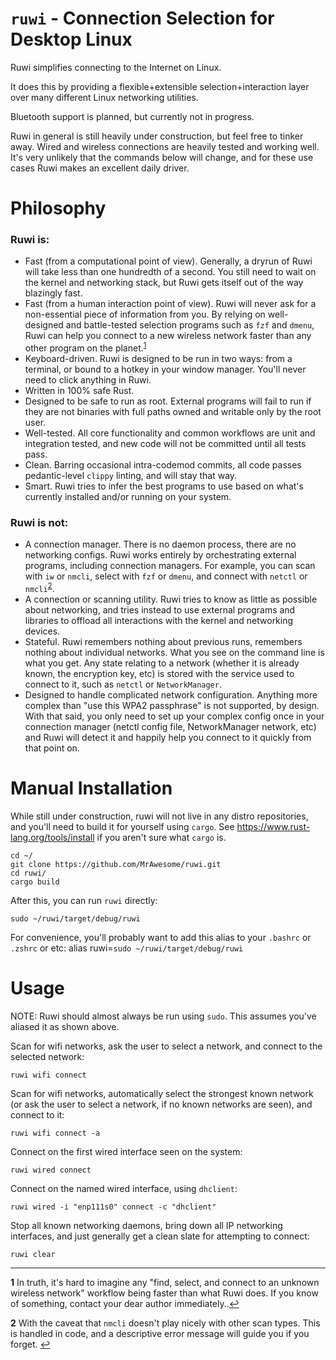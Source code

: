 # `ruwi` - Connection Selection for Desktop Linux

Ruwi simplifies connecting to the Internet on Linux.

It does this by providing a flexible+extensible selection+interaction layer over many different Linux networking utilities. 

Bluetooth support is planned, but currently not in progress.

Ruwi in general is still heavily under construction, but feel free to tinker away. Wired and wireless connections are heavily tested and working well. It's very unlikely that the commands below will change, and for these use cases Ruwi makes an excellent daily driver.

# Philosophy

### Ruwi is:
* Fast (from a computational point of view). Generally, a dryrun of Ruwi will take less than one hundredth of a second. You still need to wait on the kernel and networking stack, but Ruwi gets itself out of the way blazingly fast.
* Fast (from a human interaction point of view). Ruwi will never ask for a non-essential piece of information from you. By relying on well-designed and battle-tested selection programs such as `fzf` and `dmenu`, Ruwi can help you connect to a new wireless network faster than any other program on the planet.<sup id="a1">[1](#f1)</sup>
* Keyboard-driven. Ruwi is designed to be run in two ways: from a terminal, or bound to a hotkey in your window manager. You'll never need to click anything in Ruwi.
* Written in 100% safe Rust.
* Designed to be safe to run as root. External programs will fail to run if they are not binaries with full paths owned and writable only by the root user.
* Well-tested. All core functionality and common workflows are unit and integration tested, and new code will not be committed until all tests pass.
* Clean. Barring occasional intra-codemod commits, all code passes pedantic-level `clippy` linting, and will stay that way.
* Smart. Ruwi tries to infer the best programs to use based on what's currently installed and/or running on your system.

### Ruwi is not:
* A connection manager. There is no daemon process, there are no networking configs. Ruwi works entirely by orchestrating external programs, including connection managers. For example, you can scan with `iw` or `nmcli`, select with `fzf` or `dmenu`, and connect with `netctl` or `nmcli`<sup id="a2">[2](#f2)</sup>.
* A connection or scanning utility. Ruwi tries to know as little as possible about networking, and tries instead to use external programs and libraries to offload all interactions with the kernel and networking devices.
* Stateful. Ruwi remembers nothing about previous runs, remembers nothing about individual networks. What you see on the command line is what you get. Any state relating to a network (whether it is already known, the encryption key, etc) is stored with the service used to connect to it, such as `netctl` or `NetworkManager`.
* Designed to handle complicated network configuration. Anything more complex than "use this WPA2 passphrase" is not supported, by design. With that said, you only need to set up your complex config once in your connection manager (netctl config file, NetworkManager network, etc) and Ruwi will detect it and happily help you connect to it quickly from that point on.

# Manual Installation
While still under construction, ruwi will not live in any distro repositories, and you'll need to build it for yourself using `cargo`. See https://www.rust-lang.org/tools/install if you aren't sure what `cargo` is.

    cd ~/
    git clone https://github.com/MrAwesome/ruwi.git
    cd ruwi/
    cargo build
    
After this, you can run `ruwi` directly:

    sudo ~/ruwi/target/debug/ruwi 
    
For convenience, you'll probably want to add this alias to your `.bashrc` or `.zshrc` or etc:
    alias ruwi=`sudo ~/ruwi/target/debug/ruwi`

# Usage
NOTE: Ruwi should almost always be run using `sudo`. This assumes you've aliased it as shown above.

Scan for wifi networks, ask the user to select a network, and connect to the selected network: 

    ruwi wifi connect

Scan for wifi networks, automatically select the strongest known network (or ask the user to select a network, if no known networks are seen), and connect to it:

    ruwi wifi connect -a

Connect on the first wired interface seen on the system:

    ruwi wired connect

Connect on the named wired interface, using `dhclient`:

    ruwi wired -i "enp111s0" connect -c "dhclient"
    
Stop all known networking daemons, bring down all IP networking interfaces, and just generally get a clean slate for attempting to connect:

    ruwi clear

---

<b id="f1">1</b> In truth, it's hard to imagine any "find, select, and connect to an unknown wireless network" workflow being faster than what Ruwi does. If you know of something, contact your dear author immediately..[↩](#a1)

<b id="f2">2</b> With the caveat that `nmcli` doesn't play nicely with other scan types. This is handled in code, and a descriptive error message will guide you if you forget. [↩](#a2)
